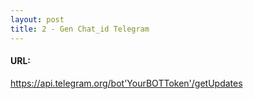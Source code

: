 ```yaml
---
layout: post
title: 2 - Gen Chat_id Telegram
---
```


#### URL:
https://api.telegram.org/bot'YourBOTToken'/getUpdates


